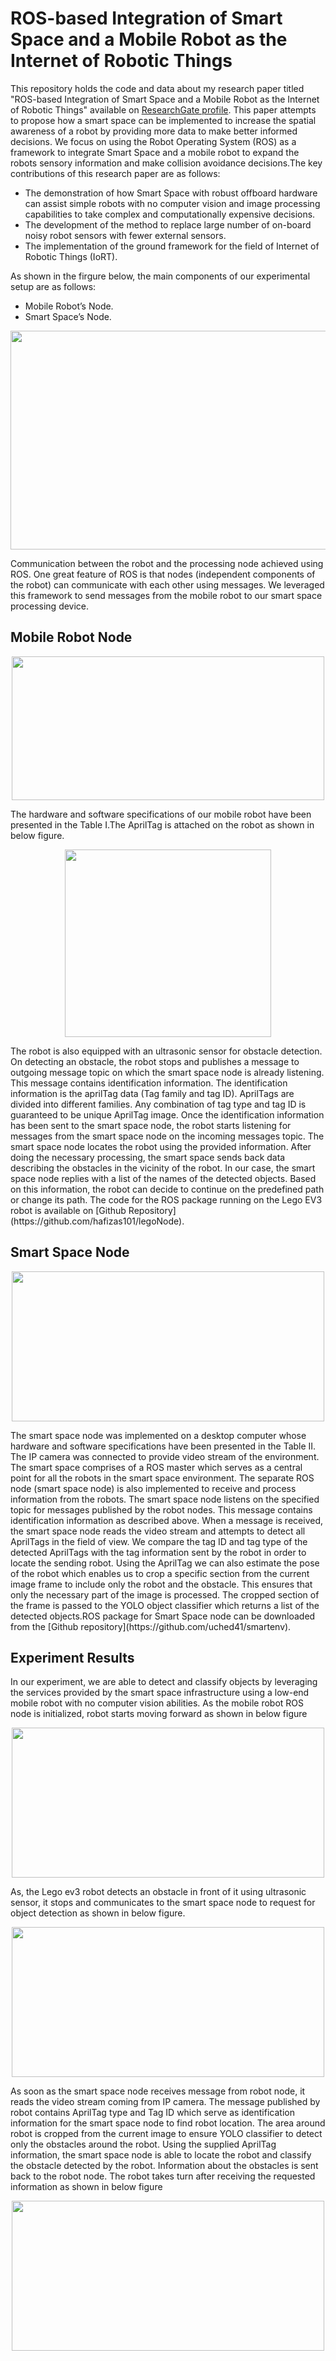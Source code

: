 # ROS-based Integration of Smart Space and a Mobile Robot as the Internet of Robotic Things
This repository holds the code and data about my research paper titled "ROS-based Integration of Smart Space and a Mobile Robot as the Internet of Robotic Things" available on [ResearchGate profile](https://www.researchgate.net/publication/336402567_ROS-based_Integration_of_Smart_Space_and_a_Mobile_Robot_as_the_Internet_of_Robotic_Things). This paper attempts to propose how a smart space can be implemented to increase the spatial awareness of a robot by providing more data to make better informed decisions. We focus on using the Robot Operating System (ROS) as a framework to integrate Smart Space and a mobile robot to expand the robots sensory information and make collision avoidance decisions.The key contributions of this research paper are as follows:
- The demonstration of how Smart Space with robust offboard hardware can assist simple robots with no computer vision and image processing capabilities to take complex and computationally expensive decisions.
- The development of the method to replace large number of on-board noisy robot sensors with fewer external sensors.
- The implementation of the ground framework for the field of Internet of Robotic Things (IoRT). 

As shown in the firgure below, the main components of our experimental setup are as follows:
- Mobile Robot’s Node.
- Smart Space’s Node.
<p align="center">
  <img width="600" height="350" src="https://github.com/hafizas101/smart_environment/blob/master/images/topicArchi.png">
</p>


Communication between the robot and the processing node achieved using ROS. One great feature of ROS is that nodes (independent components of the robot) can communicate with each other using messages. We leveraged this framework to send messages from the mobile robot to our smart space processing device.
## Mobile Robot Node
<p align="center">
  <img width="500" height="230" src="https://github.com/hafizas101/smart_environment/blob/master/images/robot_spec.png">
</p>
The hardware and software specifications of our mobile robot have been presented in the Table I.The AprilTag is attached on the robot as shown in below figure.
<p align="center">
  <img width="330" height="300" src="https://github.com/hafizas101/smart_environment/blob/master/images/robot1.jpg">
</p>
The robot is also equipped with an ultrasonic sensor for obstacle detection. On detecting an obstacle, the robot stops and publishes a message to outgoing message topic on which the smart space node is already listening. This message contains identification information. The identification information is the aprilTag data (Tag family and tag ID). AprilTags are divided into different families. Any combination of tag type and tag ID is guaranteed to be unique AprilTag image. Once the identification information has been sent to the smart space node, the robot starts listening for messages from the smart space node on the incoming messages topic. The smart space node locates the robot using the provided information. After doing the necessary processing, the smart space sends back data describing the obstacles in the vicinity of the robot. In our case, the smart space node replies with a list of the names of the detected objects. Based on this information, the robot can decide to continue on the predefined path or change its path. The code for the ROS package running on the Lego EV3 robot is available on [Github Repository](https://github.com/hafizas101/legoNode).

## Smart Space Node
<p align="center">
  <img width="500" height="240" src="https://github.com/hafizas101/smart_environment/blob/master/images/smart_spec.png">
</p>
The smart space node was implemented on a desktop computer whose hardware and software specifications have been presented in the Table II. The IP camera was connected to provide video stream of the environment. The smart space comprises of a ROS master which serves as a central point for all the robots in the smart space environment. The separate ROS node (smart space node) is also implemented to receive and process information from the robots. The smart space node listens on the specified topic for messages published by the robot nodes. This message contains identification information as described above. When a message is received, the smart space node reads the video stream and attempts to detect all AprilTags in the field of view. We compare the tag ID and tag type of the detected AprilTags with the tag information sent by the robot in order to locate the sending robot. Using the AprilTag we can also estimate the pose of the robot which enables us to crop a specific section from the current image frame to include only the robot and the obstacle. This ensures that only the necessary part of the image is processed. The cropped section of the frame is passed to the YOLO object classifier which returns a list of the detected objects.ROS package for Smart Space node can be downloaded from the [Github repository](https://github.com/uched41/smartenv).

## Experiment Results
In our experiment, we are able to detect and classify objects by leveraging the services provided by the smart space infrastructure using a low-end mobile robot with no computer vision abilities. As the mobile robot ROS node is initialized, robot starts moving forward as shown in below figure
<p align="center">
  <img width="500" height="240" src="https://github.com/hafizas101/smart_environment/blob/master/images/design1.jpg">
</p>
As, the Lego ev3 robot detects an obstacle in front of it using ultrasonic sensor, it stops and communicates to the smart space node to request for object detection as shown in below figure.
<p align="center">
  <img width="500" height="240" src="https://github.com/hafizas101/smart_environment/blob/master/images/design2.jpg">
</p>
As soon as the smart space node receives message from robot node, it reads the video stream coming from IP camera. The message published by robot contains AprilTag type and Tag ID which serve as identification information for the smart space node to find robot location. The area around robot is cropped from the current image to ensure YOLO classifier to detect only the obstacles around the robot. Using the supplied AprilTag information, the smart space node is able to locate the robot and classify the obstacle detected by the robot. Information about the obstacles is sent back to the robot node. The robot takes turn after receiving the requested information as shown in below figure
<p align="center">
  <img width="500" height="240" src="https://github.com/hafizas101/smart_environment/blob/master/images/design3.jpg">
</p>
